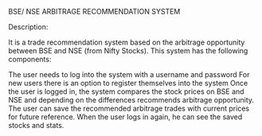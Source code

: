 BSE/ NSE ARBITRAGE RECOMMENDATION SYSTEM

Description:

It is a trade recommendation system based on the arbitrage opportunity between BSE and NSE (from Nifty Stocks). This system has the following components:

The user needs to log into the system with a username and password
For new users there is an option to register themselves into the system
Once the user is logged in, the system compares the stock prices on BSE and NSE and depending on the differences recommends arbitrage opportunity.
The user can save the recommended arbitrage trades with current prices for future reference.
When the user logs in again, he can see the saved stocks and stats.
